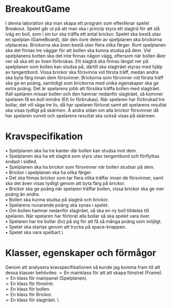 # BreakoutGame
I denna laboration ska man skapa ett program som efterliknar spelet Breakout. Spelet går ut på att man ska i princip styra ett slagträ för att slå iväg en boll, som i sin tur ska träffa ett antal brickor. Spelet ska bestå utav en spelplan (GameBoard), där den övre delen av spelplanen ska brickorna utplaceras. Brickorna ska även bestå utav flera olika färger. Runt spelplanen ska det finnas tre väggar för att bollen ska kunna studsa på dem. Vid spelplanens botten ska det inte finnas någon vägg, eftersom när bollen åker ner så ska ett av liven förbrukas. Ett slagträ ska finnas längst ner på spelplanen som bollen kan studsa på, därtill ska slagträet styras med hjälp av tangentbord. Vissa brickor ska försvinna vid första träff, medan andra ska byta färg innan dem försvinner. Brickorna som förvinner vid första träff ska ge en poäng, samtidigt som brickorna med unika egenskaper ska ge extra poäng. Det är spelarens jobb att försöka träffa bollen med slagträet. Ifall spelaren missar bollen och den hamnar nedanför slagträet, så kommer spelaren få en boll mindre (Ett liv förbrukas). När spelaren har förbrukad tre bollar, det vill säga tre liv, då har spelaren förlorat samt att spelarens resultat ska visas tydligt på skärmen. Å andra sidan om alla brickor försvinner då har spelaren vunnit och spelarens resultat ska också visas på skärmen.

# Kravspecifikation
• Spelplanen ska ha tre kanter där bollen kan studsa mot dem.\
• Spelplanen ska ha ett slagträ som styrs utav tangentbord och förflyttas endast i sidled.\
• Spelplanen ska ha brickor som försvinner när bollen studsar på dem.\
• Brickor i spelplanen ska ha olika färger.\
• Det ska finnas brickor som tar flera olika träffar innan de försvinner, samt ska det även
visas tydligt genom att byta färg på brickor.\
• Brickor ska ge poäng när spelaren träffar bollen, vissa brickor ska ge mer poäng än
andra.\
• Bollen ska kunna studsa på slagträ och brickor.\
• Spelarens nuvarande poäng ska synas i spelet.\
• Om bollen hamnar nedanför slagträet, så ska en ny boll tilldelas till spelaren. När
spelaren har förlorat alla bollar så ska spelet vara över.\
• Spelaren har tre bollar (liv) på sig för att få så många poäng som möjligt.\
• Spelet ska startas genom att trycka på space-knappen.\
• Spelet ska vara spelbart.\

# Klasser, egenskaper och förmågor
Genom att analysera kravspecifikationen så kunde jag komma fram till att dessa klasser behövdes:
➢ En mainklass för att att skapa fönstret (Frame).\
➢ En klass för mainpanel (Spelplanen).\
➢ En klass för fönstret.\
➢ En klass för bollen.\
➢ En klass för Brickor.\
➢ En klass för slagträet. \
